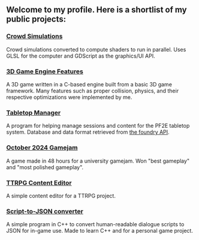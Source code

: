 ## Welcome to my profile. Here is a shortlist of my public projects:

### [Crowd Simulations](https://github.com/Zain-A-Abbas/Crowd-Simulation-Research)
Crowd simulations converted to compute shaders to run in parallel. Uses GLSL for the computer and GDScript as the graphics/UI API.

### [3D Game Engine Features](https://github.com/Zain-A-Abbas/3D-Game-Engine)
A 3D game written in a C-based engine built from a basic 3D game framework. Many features such as proper collision, physics, and their respective optimizations were implemented by me.

### [Tabletop Manager](https://github.com/Zain-A-Abbas/PF2E-Combat-Driver)
A program for helping manage sessions and content for the PF2E tabletop system. Database and data format retrieved from [the foundry API](https://github.com/foundryvtt/pf2e).

### [October 2024 Gamejam](https://github.com/Zain-A-Abbas/October2024GameJam)
A game made in 48 hours for a university gamejam. Won "best gameplay" and "most polished gameplay".

### [TTRPG Content Editor](https://github.com/Zain-A-Abbas/inferno-content-editor)
A simple content editor for a TTRPG project.

### [Script-to-JSON converter](https://github.com/Zain-A-Abbas/Readable-Script-to-JSON)
A simple program in C++ to convert human-readable dialogue scripts to JSON for in-game use. Made to learn C++ and for a personal game project.

